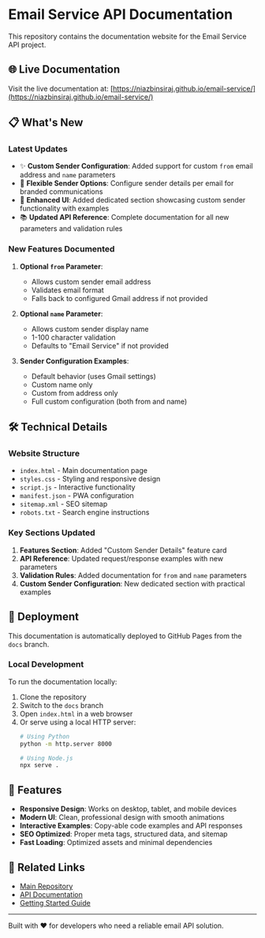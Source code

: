 # Email Service API Documentation

This repository contains the documentation website for the Email Service API project.

## 🌐 Live Documentation

Visit the live documentation at: [https://niazbinsiraj.github.io/email-service/](https://niazbinsiraj.github.io/email-service/)

## 📋 What's New

### Latest Updates

- ✨ **Custom Sender Configuration**: Added support for custom `from` email address and `name` parameters
- 📧 **Flexible Sender Options**: Configure sender details per email for branded communications
- 🎨 **Enhanced UI**: Added dedicated section showcasing custom sender functionality with examples
- 📚 **Updated API Reference**: Complete documentation for all new parameters and validation rules

### New Features Documented

1. **Optional `from` Parameter**:
   - Allows custom sender email address
   - Validates email format
   - Falls back to configured Gmail address if not provided

2. **Optional `name` Parameter**:
   - Allows custom sender display name
   - 1-100 character validation
   - Defaults to "Email Service" if not provided

3. **Sender Configuration Examples**:
   - Default behavior (uses Gmail settings)
   - Custom name only
   - Custom from address only
   - Full custom configuration (both from and name)

## 🛠 Technical Details

### Website Structure

- `index.html` - Main documentation page
- `styles.css` - Styling and responsive design
- `script.js` - Interactive functionality
- `manifest.json` - PWA configuration
- `sitemap.xml` - SEO sitemap
- `robots.txt` - Search engine instructions

### Key Sections Updated

1. **Features Section**: Added "Custom Sender Details" feature card
2. **API Reference**: Updated request/response examples with new parameters
3. **Validation Rules**: Added documentation for `from` and `name` parameters
4. **Custom Sender Configuration**: New dedicated section with practical examples

## 🚀 Deployment

This documentation is automatically deployed to GitHub Pages from the `docs` branch.

### Local Development

To run the documentation locally:

1. Clone the repository
2. Switch to the `docs` branch
3. Open `index.html` in a web browser
4. Or serve using a local HTTP server:
   ```bash
   # Using Python
   python -m http.server 8000
   
   # Using Node.js
   npx serve .
   ```

## 📱 Features

- **Responsive Design**: Works on desktop, tablet, and mobile devices
- **Modern UI**: Clean, professional design with smooth animations
- **Interactive Examples**: Copy-able code examples and API responses
- **SEO Optimized**: Proper meta tags, structured data, and sitemap
- **Fast Loading**: Optimized assets and minimal dependencies

## 🔗 Related Links

- [Main Repository](https://github.com/NiazBinSiraj/email-service)
- [API Documentation](https://niazbinsiraj.github.io/email-service/#api-reference)
- [Getting Started Guide](https://niazbinsiraj.github.io/email-service/#getting-started)

---

Built with ❤️ for developers who need a reliable email API solution.
